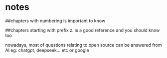 # notes
##chapters with numbering is important to know

##chapters starting with prefix z. is a good reference and you should know too

nowadays, most of questions relating to open source can be answered from AI eg: chatgpt, deepseek... etc or google
